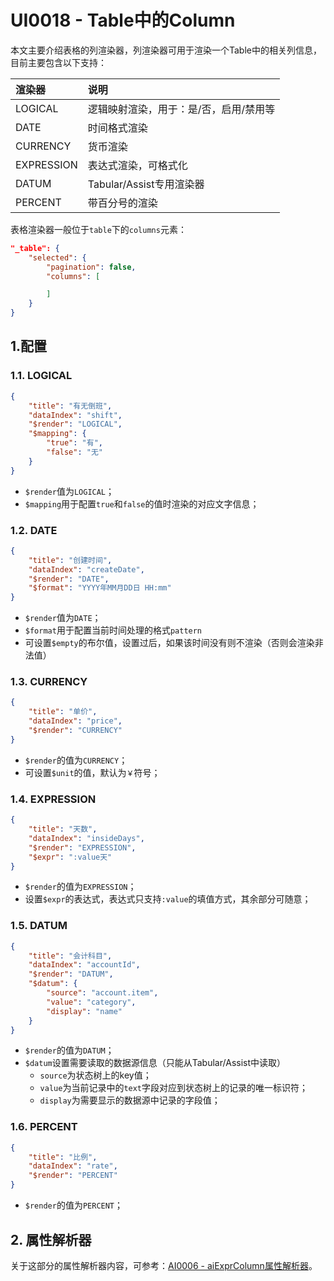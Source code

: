 # UI0018 - Table中的Column

本文主要介绍表格的列渲染器，列渲染器可用于渲染一个Table中的相关列信息，目前主要包含以下支持：

| 渲染器 | 说明 |
| :--- | :--- |
| LOGICAL | 逻辑映射渲染，用于：是/否，启用/禁用等 |
| DATE | 时间格式渲染 |
| CURRENCY | 货币渲染 |
| EXPRESSION | 表达式渲染，可格式化 |
| DATUM | Tabular/Assist专用渲染器 |
| PERCENT | 带百分号的渲染 |

表格渲染器一般位于`table`下的`columns`元素：

```json
"_table": {
    "selected": {
        "pagination": false,
        "columns": [

        ]
    }
}
```

## 1.配置

### 1.1. LOGICAL

```json
{
    "title": "有无倒班",
    "dataIndex": "shift",
    "$render": "LOGICAL",
    "$mapping": {
        "true": "有",
        "false": "无"
    }
}
```

* `$render`值为`LOGICAL`；
* `$mapping`用于配置`true`和`false`的值时渲染的对应文字信息；

### 1.2. DATE

```json
{
    "title": "创建时间",
    "dataIndex": "createDate",
    "$render": "DATE",
    "$format": "YYYY年MM月DD日 HH:mm"
}
```

* `$render`值为`DATE`；
* `$format`用于配置当前时间处理的格式`pattern`
* 可设置`$empty`的布尔值，设置过后，如果该时间没有则不渲染（否则会渲染非法值）

### 1.3. CURRENCY

```json
{
    "title": "单价",
    "dataIndex": "price",
    "$render": "CURRENCY"
}
```

* `$render`的值为`CURRENCY`；
* 可设置`$unit`的值，默认为`￥`符号；

### 1.4. EXPRESSION

```json
{
    "title": "天数",
    "dataIndex": "insideDays",
    "$render": "EXPRESSION",
    "$expr": ":value天"
}
```

* `$render`的值为`EXPRESSION`；
* 设置`$expr`的表达式，表达式只支持`:value`的填值方式，其余部分可随意；

### 1.5. DATUM

```json
{
    "title": "会计科目",
    "dataIndex": "accountId",
    "$render": "DATUM",
    "$datum": {
        "source": "account.item",
        "value": "category",
        "display": "name"
    }
}
```

* `$render`的值为`DATUM`；
* `$datum`设置需要读取的数据源信息（只能从Tabular/Assist中读取）
  * `source`为状态树上的key值；
  * `value`为当前记录中的`text`字段对应到状态树上的记录的唯一标识符；
  * `display`为需要显示的数据源中记录的字段值；

### 1.6. PERCENT

```json
{
    "title": "比例",
    "dataIndex": "rate",
    "$render": "PERCENT"
}
```

* `$render`的值为`PERCENT`；

## 2. 属性解析器

关于这部分的属性解析器内容，可参考：[AI0006 - aiExprColumn属性解析器](/document/backup/ai0006-aiexprcolumnshu-xing-jie-xi-qi.md)。

